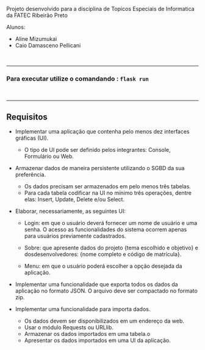 Projeto desenvolvido para a disciplina de Topicos Especiais de Informatica da FATEC Ribeirão Preto

Alunos:
* Aline Mizumukai
* Caio Damasceno Pellicani

<br>

---

### Para executar utilize o comandando : `flask run`

<br>

---


## Requisitos

* Implementar uma aplicação que contenha pelo menos dez interfaces gráficas (UI).
    - O tipo de UI pode ser definido pelos integrantes: Console, Formulário ou Web.

* Armazenar dados de maneira persistente utilizando o SGBD da sua preferência.
    - Os dados precisam ser armazenados em pelo menos três tabelas.
    - Para cada tabela codificar na UI no mínimo três operações, dentre elas: Insert, Update, Delete e/ou Select.

* Elaborar, necessariamente, as seguintes UI:
    - Login: em que o usuário deverá fornecer um  nome de usuário  e uma  senha. O acesso as funcionalidades do sistema ocorrem apenas para usuários previamente cadastrados.

    - Sobre:   que   apresente   dados   do   projeto   {tema   escolhido   e   objetivo}   e   dosdesenvolvedores: {nome completo e código de matrícula}.

    - Menu: em que o usuário poderá escolher a opção desejada da aplicação.

* Implementar uma funcionalidade que exporta todos os dados da aplicação no formato JSON. O arquivo deve ser compactado no formato zip.

* Implementar uma funcionalidade para importa dados.
    - Os dados devem ser disponibilizados em um endereço da web.
    - Usar o módulo Requests ou URLlib.
    - Armazenar os dados importados em uma tabela.o
    - Apresentar os dados importados em uma UI da aplicação.